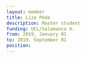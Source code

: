 ```yaml
---
layout: member
title: Liza Pède
description: Master student
funding: UCL/Salamanca U.
from: 2019, January 01
to: 2019, September 01
position:
---
```


